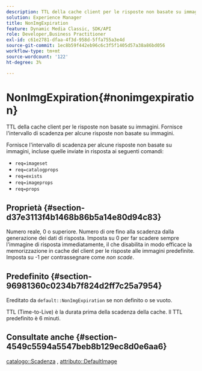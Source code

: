 ```yaml
---
description: TTL della cache client per le risposte non basate su immagini. Fornisce l'intervallo di scadenza per alcune risposte non basate su immagini.
solution: Experience Manager
title: NonImgExpiration
feature: Dynamic Media Classic, SDK/API
role: Developer,Business Practitioner
exl-id: c61e2781-dfaa-4f3d-958d-5ffa755a3e4d
source-git-commit: 1ec8b59f442eb96c6c3f5f1405d57a38a86bd056
workflow-type: tm+mt
source-wordcount: '122'
ht-degree: 3%

---
```


# NonImgExpiration{#nonimgexpiration}

TTL della cache client per le risposte non basate su immagini. Fornisce l&#39;intervallo di scadenza per alcune risposte non basate su immagini.

Fornisce l&#39;intervallo di scadenza per alcune risposte non basate su immagini, incluse quelle inviate in risposta ai seguenti comandi:

* `req=imageset`
* `req=catalogprops`
* `req=exists`
* `req=imageprops`
* `req=props`

## Proprietà {#section-d37e3113f4b1468b86b5a14e80d94c83}

Numero reale, 0 o superiore. Numero di ore fino alla scadenza dalla generazione dei dati di risposta. Imposta su 0 per far scadere sempre l&#39;immagine di risposta immediatamente, il che disabilita in modo efficace la memorizzazione in cache del client per le risposte alle immagini predefinite. Imposta su -1 per contrassegnare come *non scade*.

## Predefinito {#section-96981360c0234b7f824d2ff7c25a7954}

Ereditato da `default::NonImgExpiration` se non definito o se vuoto.

TTL (Time-to-Live) è la durata prima della scadenza della cache. Il TTL predefinito è 6 minuti.

## Consultate anche {#section-4549c5594a5547beb8b129ec8d0e6aa6}

[catalogo::Scadenza](../../../../../is-api/image-catalog/image-serving-api-ref/c-image-catalog-reference/c-image-svg-data-reference/c-image-data-reference/r-expiration-cat.md#reference-a7afd668ecbb4d2da65d86259aa6a28a) ,  [attributo::DefaultImage](../../../../../is-api/image-catalog/image-serving-api-ref/c-image-catalog-reference/c-attributes-reference/r-is-cat-defaultimage.md#reference-8e9900e129f54ed68462a3c2fc3bc433)
